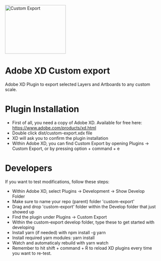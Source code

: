 <img align="center" width="200" height="160" src="https://raw.githubusercontent.com/chrometaphore/custom-export/master/32b4e7d2e0b1992e09f8fc5cca71da25.png" alt="Custom Export" />

# Adobe XD Custom export
Adobe XD Plugin to export selected Layers and Artboards to any custom scale.

# Plugin Installation
- First of all, you need a copy of Adobe XD. Available for free here: https://www.adobe.com/products/xd.html
- Double click dist/custom-export.xdx file
- XD will ask you to confirm the plugin installation
- Within Adobe XD, you can find Custom Export by opening Plugins -> Custom Export, or by pressing option + command + e

# Developers
If you want to test modifications, follow these steps:
- Within Adobe XD, select Plugins -> Development -> Show Develop Folder
- Make sure to name your repo (parent) folder 'custom-export'
- Drag and drop 'custom-export' folder within the Develop folder that just showed up
- Find the plugin under Plugins -> Custom Export
- Within the custom-export develop folder, type these to get started with developing
- Install yarn (if needed) with
    npm install -g yarn
- Install required yarn modules:
    yarn install
- Watch and automaticaly rebuild with
    yarn watch
- Remember to hit shift + command + R to reload XD plugins every time you want to re-test.

